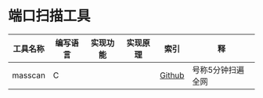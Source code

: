 # 端口扫描工具
|工具名称|编写语言|实现功能|实现原理|索引|释|
|-------|-------|-------|-------|---|---|
|masscan|C|||[Github](https://github.com/robertdavidgraham/masscan)|号称5分钟扫遍全网|
